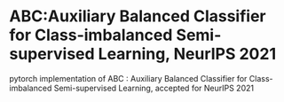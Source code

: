 # ABC:Auxiliary Balanced Classifier for Class-imbalanced Semi-supervised Learning, NeurIPS 2021
pytorch implementation of ABC : Auxiliary Balanced Classifier for Class-imbalanced Semi-supervised Learning, accepted for NeurIPS 2021
